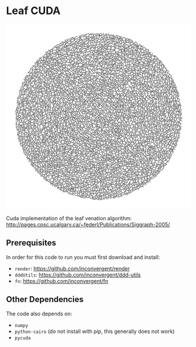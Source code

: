 # Leaf CUDA

![img](/img/img.png?raw=true "img")

Cuda implementation of the leaf venation algorithm:
http://pages.cpsc.ucalgary.ca/~federl/Publications/Siggraph-2005/


## Prerequisites

In order for this code to run you must first download and install:

*    `render`: https://github.com/inconvergent/render
*    `dddUtils`: https://github.com/inconvergent/ddd-utils
*    `fn`: https://github.com/inconvergent/fn

## Other Dependencies

The code also depends on:

*    `numpy`
*    `python-cairo` (do not install with pip, this generally does not work)
*    `pycuda`

